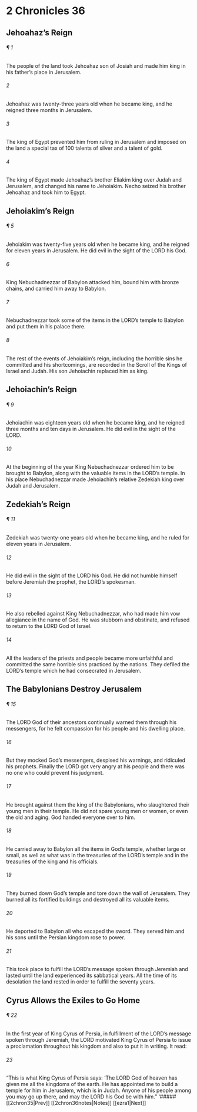 # 2 Chronicles 36
## Jehoahaz’s Reign
###### ¶ 1
The people of the land took Jehoahaz son of Josiah and made him king in his father’s place in Jerusalem.
###### 2
Jehoahaz was twenty-three years old when he became king, and he reigned three months in Jerusalem.
###### 3
The king of Egypt prevented him from ruling in Jerusalem and imposed on the land a special tax of 100 talents of silver and a talent of gold.
###### 4
The king of Egypt made Jehoahaz’s brother Eliakim king over Judah and Jerusalem, and changed his name to Jehoiakim. Necho seized his brother Jehoahaz and took him to Egypt.
## Jehoiakim’s Reign
###### ¶ 5
Jehoiakim was twenty-five years old when he became king, and he reigned for eleven years in Jerusalem. He did evil in the sight of the LORD his God.
###### 6
King Nebuchadnezzar of Babylon attacked him, bound him with bronze chains, and carried him away to Babylon.
###### 7
Nebuchadnezzar took some of the items in the LORD’s temple to Babylon and put them in his palace there.
###### 8
The rest of the events of Jehoiakim’s reign, including the horrible sins he committed and his shortcomings, are recorded in the Scroll of the Kings of Israel and Judah. His son Jehoiachin replaced him as king.
## Jehoiachin’s Reign
###### ¶ 9
Jehoiachin was eighteen years old when he became king, and he reigned three months and ten days in Jerusalem. He did evil in the sight of the LORD.
###### 10
At the beginning of the year King Nebuchadnezzar ordered him to be brought to Babylon, along with the valuable items in the LORD’s temple. In his place Nebuchadnezzar made Jehoiachin’s relative Zedekiah king over Judah and Jerusalem.
## Zedekiah’s Reign
###### ¶ 11
Zedekiah was twenty-one years old when he became king, and he ruled for eleven years in Jerusalem.
###### 12
He did evil in the sight of the LORD his God. He did not humble himself before Jeremiah the prophet, the LORD’s spokesman.
###### 13
He also rebelled against King Nebuchadnezzar, who had made him vow allegiance in the name of God. He was stubborn and obstinate, and refused to return to the LORD God of Israel.
###### 14
All the leaders of the priests and people became more unfaithful and committed the same horrible sins practiced by the nations. They defiled the LORD’s temple which he had consecrated in Jerusalem.
## The Babylonians Destroy Jerusalem
###### ¶ 15
The LORD God of their ancestors continually warned them through his messengers, for he felt compassion for his people and his dwelling place.
###### 16
But they mocked God’s messengers, despised his warnings, and ridiculed his prophets. Finally the LORD got very angry at his people and there was no one who could prevent his judgment.
###### 17
He brought against them the king of the Babylonians, who slaughtered their young men in their temple. He did not spare young men or women, or even the old and aging. God handed everyone over to him.
###### 18
He carried away to Babylon all the items in God’s temple, whether large or small, as well as what was in the treasuries of the LORD’s temple and in the treasuries of the king and his officials.
###### 19
They burned down God’s temple and tore down the wall of Jerusalem. They burned all its fortified buildings and destroyed all its valuable items.
###### 20
He deported to Babylon all who escaped the sword. They served him and his sons until the Persian kingdom rose to power.
###### 21
This took place to fulfill the LORD’s message spoken through Jeremiah and lasted until the land experienced its sabbatical years. All the time of its desolation the land rested in order to fulfill the seventy years.
## Cyrus Allows the Exiles to Go Home
###### ¶ 22
In the first year of King Cyrus of Persia, in fulfillment of the LORD’s message spoken through Jeremiah, the LORD motivated King Cyrus of Persia to issue a proclamation throughout his kingdom and also to put it in writing. It read:
###### 23
“This is what King Cyrus of Persia says:
‘The LORD God of heaven has given me all the kingdoms of the earth. He has appointed me to build a temple for him in Jerusalem, which is in Judah. Anyone of his people among you may go up there, and may the LORD his God be with him.”
<span class=arrow-right>  ‘##### <span class=arrow-left>  [[2chron35|Prev]]<span class=navigation-separator>  [[2chron36notes|Notes]]<span class=navigation-separator>  [[ezra1|Next]]